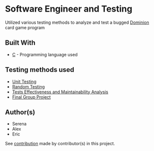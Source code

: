 # Software Engineer and Testing
Utilized various testing methods to analyze and test a bugged [Dominion](https://en.wikipedia.org/wiki/Dominion_(card_game)) card game program 

## Built With

* [C](https://en.wikipedia.org/wiki/C_(programming_language)) - Programming language used


## Testing methods used

* [Unit Testing](https://github.com/AneresArsenal/Software-Engineering-and-Testing/tree/tays-assignment-3/projects/tays/dominion)
* [Random Testing](https://github.com/AneresArsenal/Software-Engineering-and-Testing/tree/tays-assignment-4/projects/tays/dominion)
* [Tests Effectiveness and Maintainability Analysis](https://github.com/AneresArsenal/Software-Engineering-and-Testing/tree/tays-assignment-5/projects/tays/dominion)
* [Final Group Project](https://github.com/AneresArsenal/Software-Engineering-and-Testing/tree/master/projects)


## Author(s)

* Serena 
* Alex
* Eric

See [contribution](https://github.com/AneresArsenal/Software-Engineering-and-Testing/graphs/contributors) made by contributor(s) in this project.

